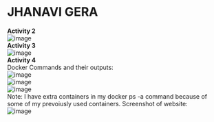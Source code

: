 # JHANAVI GERA
**Activity 2** <br>
![image](https://github.com/jhanavigera/ECE444-F2023-Lab1/assets/76650476/4637648d-e811-41ab-b769-130207a1aa36) <br>
**Activity 3** <br>
![image](https://github.com/jhanavigera/ECE444-F2023-Lab1/assets/76650476/2c49a5bd-d803-4999-a5d0-15952a1f74ff) <br>
**Activity 4** <br>
Docker Commands and their outputs: <br>
![image](https://github.com/jhanavigera/ECE444-F2023-Lab1/assets/76650476/fd067633-5b08-4f4e-beff-7d2e7b8bd8ee) <br>
![image](https://github.com/jhanavigera/ECE444-F2023-Lab1/assets/76650476/c84ca488-c69e-4cff-825d-98bce820d27e) <br>
![image](https://github.com/jhanavigera/ECE444-F2023-Lab1/assets/76650476/2eeb2620-13f5-4f1c-bec5-ff695462416f) <br>
Note: I have extra containers in my docker ps -a command because of some of my prevoiusly used containers.
Screenshot of website: <br>
![image](https://github.com/jhanavigera/ECE444-F2023-Lab1/assets/76650476/d4c530c7-8496-47bf-8dee-09193ad67c68) <br>




